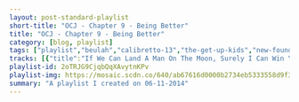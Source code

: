 ```yaml
---
layout: post-standard-playlist
short-title: "OCJ - Chapter 9 - Being Better"
title: "OCJ - Chapter 9 - Being Better"
category: [blog, playlist]
tags: ["playlist","beulah","calibretto-13","the-get-up-kids","new-found-glory","capital-cities","generationals","the-long-winters","someone-still-loves-you-boris-yeltsin","grizzly-bear","the-white-stripes","noah-and-the-whale","raffi","kongos","robin-thicke,-t.i.,-pharrell-williams","little-dragon","milky-chance","cazzette,-the-high","capital-cities,-andré-3000","animal-collective","kanye-west,-lupe-fiasco","ratatat","ben-kweller","the-robot-ate-me","islands","noah-and-the-whale","nat-king-cole","mae"]
tracks: [{"title":"If We Can Land A Man On The Moon, Surely I Can Win Your Heart","album":"When Your Heartstrings Break","artists":"Beulah"},{"title":"High 5","album":"Enter The Danger Brigade","artists":"Calibretto 13"},{"title":"Man Of Conviction","album":"Guilt Show","artists":"The Get Up Kids"},{"title":"Ready, Aim, Fire!","album":"Radiosurgery (Deluxe Edition)","artists":"New Found Glory"},{"title":"Kangaroo Court","album":"In A Tidal Wave Of Mystery (Deluxe Edition)","artists":"Capital Cities"},{"title":"You Got Me","album":"Heza","artists":"Generationals"},{"title":"Delicate Hands","album":"Ultimatum","artists":"The Long Winters"},{"title":"Sink/Let it Sway","album":"Let It Sway [Deluxe Edition]","artists":"Someone Still Loves You Boris Yeltsin"},{"title":"About Face","album":"Veckatimest","artists":"Grizzly Bear"},{"title":"We're Going To Be Friends","album":"White Blood Cells","artists":"The White Stripes"},{"title":"2 Atoms In A Molecule","album":"Peaceful, The World Lays Me Down","artists":"Noah And The Whale"},{"title":"This Old Man","album":"Baby Beluga","artists":"Raffi"},{"title":"Come with Me Now","album":"Lunatic","artists":"KONGOS"},{"title":"Blurred Lines","album":"Blurred Lines (Deluxe)","artists":"Robin Thicke, T.I., Pharrell Williams"},{"title":"Klapp Klapp","album":"Klapp Klapp","artists":"Little Dragon"},{"title":"Stolen Dance","album":"Stolen Dance","artists":"Milky Chance"},{"title":"Sleepless - Radio Edit","album":"Sleepless","artists":"CAZZETTE, The High"},{"title":"Farrah Fawcett Hair","album":"In A Tidal Wave Of Mystery (Deluxe Edition)","artists":"Capital Cities, André 3000"},{"title":"Brother Sport","album":"Merriweather Post Pavilion","artists":"Animal Collective"},{"title":"Touch The Sky","album":"Late Registration","artists":"Kanye West, Lupe Fiasco"},{"title":"Loud Pipes","album":"Classics","artists":"Ratatat"},{"title":"Gypsy Rose","album":"Changing Horses","artists":"Ben Kweller"},{"title":"Bad Feelings","album":"Carousel Waltz","artists":"The Robot Ate Me"},{"title":"In A Dream It Seemed Real","album":"A Sleep & A Forgetting (Deluxe Edition)","artists":"Islands"},{"title":"5 Years Time","album":"Peaceful, The World Lays Me Down","artists":"Noah And The Whale"},{"title":"Straighten Up And Fly Right - Remastered","album":"The Unforgettable Nat King Cole (Remastered)","artists":"Nat King Cole"},{"title":"The Fisherman Song (We All Need Love)","album":"(m)orning","artists":"Mae"}]
playlist-id: 2oTRJG9CjqbQqXAvytnKPv
playlist-img: https://mosaic.scdn.co/640/ab67616d0000b2734eb5333558d9f33cf4eaf5bcab67616d0000b2736b0f333f7f2dd0c09db6edd6ab67616d0000b27375996669993dbbb5f5718ff7ab67616d0000b273ed6aa650a87799277b8e372c
summary: "A playlist I created on 06-11-2014"
---
```

